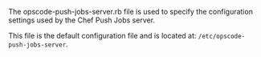 The opscode-push-jobs-server.rb file is used to specify the
configuration settings used by the Chef Push Jobs server.

This file is the default configuration file and is located at:
`/etc/opscode-push-jobs-server`.